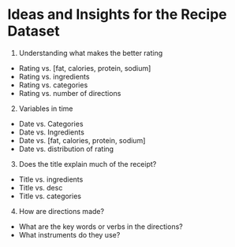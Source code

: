 # Ideas and Insights for the Recipe Dataset

1. Understanding what makes the better rating

* Rating vs. [fat, calories, protein, sodium]
* Rating vs. ingredients
* Rating vs. categories
* Rating vs. number of directions

2. Variables in time

* Date vs. Categories
* Date vs. Ingredients
* Date vs. [fat, calories, protein, sodium]
* Date vs. distribution of rating

3. Does the title explain much of the receipt?

* Title vs. ingredients
* Title vs. desc
* Title vs. categories

4. How are directions made?

* What are the key words or verbs in the directions?
* What instruments do they use?




